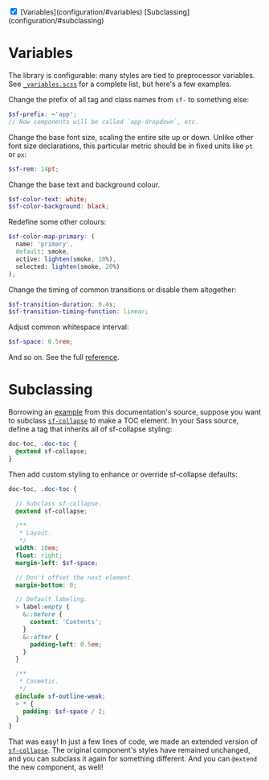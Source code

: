 <!-- TOC -->
<div class="doc-toc" theme="text-accent">
  <input checked id="<%= uniqId() %>" type="checkbox">
  <label for="<%= lastUniqId() %>" theme="accent"></label>
  [Variables](configuration/#variables)
  [Subclassing](configuration/#subclassing)
</div>

# Variables

The library is configurable: many styles are tied to preprocessor variables. See
[`_variables.scss`](https://github.com/Mitranim/stylific/blob/master/scss/_variables.scss)
for a complete list, but here's a few examples.

Change the prefix of all tag and class names from `sf-` to something else:

```scss
$sf-prefix: ~'app';
// Now components will be called `app-dropdown`, etc.
```

Change the base font size, scaling the entire site up or down. Unlike other font
size declarations, this particular metric should be in fixed units like `pt` or
`px`:

```scss
$sf-rem: 14pt;
```

Change the base text and background colour.

```scss
$sf-color-text: white;
$sf-color-background: black;
```

Redefine some other colours:

```scss
$sf-color-map-primary: (
  name: 'primary',
  default: smoke,
  active: lighten(smoke, 10%),
  selected: lighten(smoke, 20%)
);
```

Change the timing of common transitions or disable them altogether:

```scss
$sf-transition-duration: 0.4s;
$sf-transition-timing-function: linear;
```

Adjust common whitespace interval:

```scss
$sf-space: 0.5rem;
```

And so on. See the full
[reference](https://github.com/Mitranim/stylific/blob/master/scss/_variables.scss).

# Subclassing

Borrowing an
[example](https://github.com/Mitranim/stylific/blob/master/src-docs/styles/components/doc-toc.scss)
from this documentation's source, suppose you want to subclass
[`sf-collapse`](components/#sf-collapse) to make a TOC element. In your Sass
source, define a tag that inherits all of sf-collapse styling:

```scss
doc-toc, .doc-toc {
  @extend sf-collapse;
}
```

Then add custom styling to enhance or override sf-collapse defaults:

```scss
doc-toc, .doc-toc {

  // Subclass sf-collapse.
  @extend sf-collapse;

  /**
   * Layout.
   */
  width: 10em;
  float: right;
  margin-left: $sf-space;

  // Don't offset the next element.
  margin-bottom: 0;

  // Default labeling.
  > label:empty {
    &::before {
      content: 'Contents';
    }
    &::after {
      padding-left: 0.5em;
    }
  }

  /**
   * Cosmetic.
   */
  @include sf-outline-weak;
  > * {
    padding: $sf-space / 2;
  }
}

```

That was easy! In just a few lines of code, we made an extended version of
[`sf-collapse`](https://github.com/Mitranim/stylific/blob/master/less/components/sf-collapse.scss).
The original component's styles have remained unchanged, and you can subclass
it again for something different. And you can `@extend` the new component, as
well!
